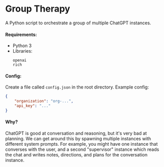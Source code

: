 # Group Therapy

A Python script to orchestrate a group of multiple ChatGPT instances.

#### Requirements:

- Python 3
- Libraries:
  ```
  openai
  rich
  ```

#### Config:

Create a file called `config.json` in the root directory. Example config:

```json
{
    "organization": "org-...",
    "api_key": "..."
}
```

#### Why?

ChatGPT is good at conversation and reasoning, but it's very bad at planning.
We can get around this by spawning multiple instances with different system prompts. 
For example, you might have one instance that converses with the user,
and a second "supervisor" instance which reads the chat and writes notes, directions, and plans for the conversation instance.

